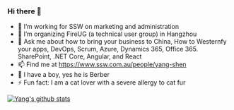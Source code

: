 ### Hi there 👋

- 🔭 I’m working for SSW on marketing and administration
- 🌱 I’m organizing FireUG (a technical user group) in Hangzhou
- 💬 Ask me about how to bring your business to China, How to Westernfy your apps, DevOps, Scrum, Azure, Dynamics 365, Office 365. SharePoint, .NET Core, Angular, and React
- 📫 Find me at https://www.ssw.com.au/people/yang-shen
- 👭 I have a boy, yes he is Berber
- ⚡ Fun fact: I am a cat lover with a severe allergy to cat fur 

[![Yang's github stats](https://github-readme-stats.vercel.app/api?username=Berber-Mama&theme=dark)](https://github.com/Berber-Mama/github-readme-stats)

